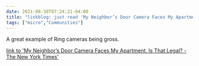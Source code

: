 ```yaml
---
date: 2021-08-30T07:24:21-04:00
title: "linkblog: just read 'My Neighbor’s Door Camera Faces My Apartment. Is That Legal? - The New York Times'"
tags: ["micro","Communities"]
---
```

A great example of Ring cameras being gross.
 
[link to 'My Neighbor’s Door Camera Faces My Apartment. Is That Legal? - The New York Times'](https://www.nytimes.com/2021/08/28/realestate/my-neighbors-door-camera-faces-my-apartment-is-that-legal.html)
